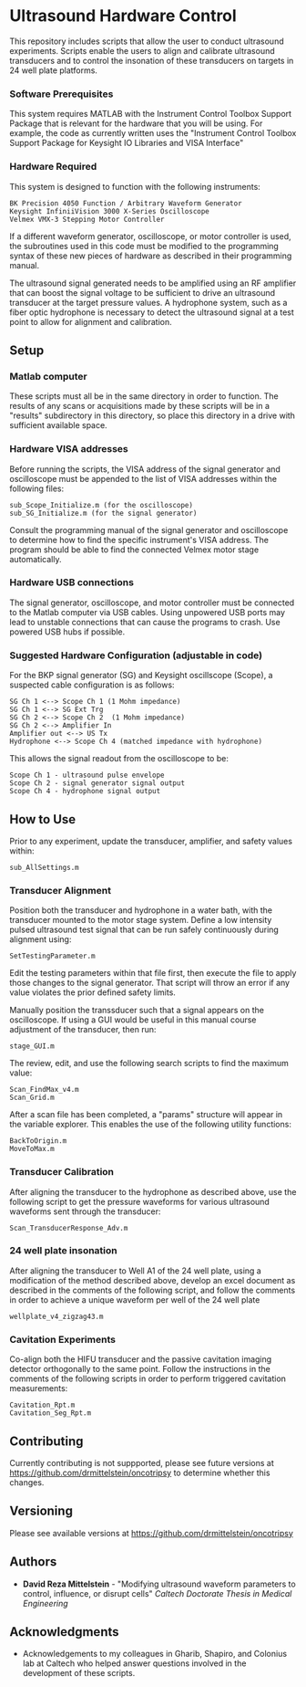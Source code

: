 # Ultrasound Hardware Control

This repository includes scripts that allow the user to conduct ultrasound experiments.  Scripts enable the users to align and calibrate ultrasound transducers and to control the insonation of these transducers on targets in 24 well plate platforms.

### Software Prerequisites

This system requires MATLAB with the Instrument Control Toolbox Support Package that is relevant for the hardware that you will be using.  For example, the code as currently written uses the "Instrument Control Toolbox Support Package for Keysight IO Libraries and VISA Interface"

### Hardware Required

This system is designed to function with the following instruments:

```
BK Precision 4050 Function / Arbitrary Waveform Generator
Keysight InfiniiVision 3000 X-Series Oscilloscope
Velmex VMX-3 Stepping Motor Controller
```

If a different waveform generator, oscilloscope, or motor controller is used, the subroutines used in this code must be modified to the programming syntax of these new pieces of hardware as described in their programming manual.

The ultrasound signal generated needs to be amplified using an RF amplifier that can boost the signal voltage to be sufficient to drive an ultrasound transducer at the target pressure values.  A hydrophone system, such as a fiber optic hydrophone is necessary to detect the ultrasound signal at a test point to allow for alignment and calibration.

## Setup

### Matlab computer

These scripts must all be in the same directory in order to function.  The results of any scans or acquisitions made by these scripts will be in a "results" subdirectory in this directory, so place this directory in a drive with sufficient available space.

### Hardware VISA addresses

Before running the scripts, the VISA address of the signal generator and oscilloscope  must be appended to the list of VISA addresses within the following files:

```
sub_Scope_Initialize.m (for the oscilloscope)
sub_SG_Initialize.m (for the signal generator)
```

Consult the programming manual of the signal generator and oscilloscope to determine how to find the specific instrument's VISA address.  The program should be able to find the connected Velmex motor stage automatically. 

### Hardware USB connections

The signal generator, oscilloscope, and motor controller must be connected to the Matlab computer via USB cables.  Using unpowered USB ports may lead to unstable connections that can cause the programs to crash.  Use powered USB hubs if possible.

### Suggested Hardware Configuration (adjustable in code)

For the BKP signal generator (SG) and Keysight oscillscope (Scope), a suspected cable configuration is as follows:

```
SG Ch 1 <--> Scope Ch 1 (1 Mohm impedance)
SG Ch 1 <--> SG Ext Trg
SG Ch 2 <--> Scope Ch 2  (1 Mohm impedance)
SG Ch 2 <--> Amplifier In
Amplifier out <--> US Tx
Hydrophone <--> Scope Ch 4 (matched impedance with hydrophone)
```

This allows the signal readout from the oscilloscope to be:

```
Scope Ch 1 - ultrasound pulse envelope
Scope Ch 2 - signal generator signal output
Scope Ch 4 - hydrophone signal output
```

## How to Use

Prior to any experiment, update the transducer, amplifier, and safety values within:

```
sub_AllSettings.m
```

### Transducer Alignment

Position both the transducer and hydrophone in a water bath, with the transducer mounted to the motor stage system.  Define a low intensity pulsed ultrasound test signal that can be run safely continuously during alignment using:

```
SetTestingParameter.m
```

Edit the testing parameters within that file first, then execute the file to apply those changes to the signal generator.  That script will throw an error if any value violates the prior defined safety limits.

Manually position the transsducer such that a signal appears on the oscilloscope.  If using a GUI would be useful in this manual course adjustment of the transducer, then run:

```
stage_GUI.m
```


The review, edit, and use the following search scripts to find the maximum value:

```
Scan_FindMax_v4.m
Scan_Grid.m
```

After a scan file has been completed, a "params" structure will appear in the variable explorer.  This enables the use of the following utility functions:

```
BackToOrigin.m
MoveToMax.m
```

### Transducer Calibration

After aligning the transducer to the hydrophone as described above, use the following script to get the pressure waveforms for various ultrasound waveforms sent through the transducer:

```
Scan_TransducerResponse_Adv.m
```

### 24 well plate insonation

After aligning the transducer to Well A1 of the 24 well plate, using a modification of the method described above, develop an excel document as described in the comments of the following script, and follow the comments in order to achieve a unique waveform per well of the 24 well plate

```
wellplate_v4_zigzag43.m
```

### Cavitation Experiments

Co-align both the HIFU transducer and the passive cavitation imaging detector orthogonally to the same point.  Follow the instructions in the comments of the following scripts in order to perform triggered cavitation measurements:

```
Cavitation_Rpt.m
Cavitation_Seg_Rpt.m
```


## Contributing

Currently contributing is not suppported, please see future versions at https://github.com/drmittelstein/oncotripsy to determine whether this changes.

## Versioning
Please see available versions at https://github.com/drmittelstein/oncotripsy

## Authors

* **David Reza Mittelstein** - "Modifying ultrasound waveform parameters to control, influence, or disrupt cells" *Caltech Doctorate Thesis in Medical Engineering*

## Acknowledgments

* Acknowledgements to my colleagues in Gharib, Shapiro, and Colonius lab at Caltech who helped answer questions involved in the development of these scripts.
